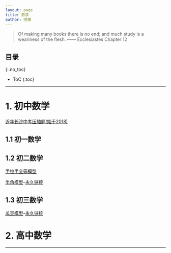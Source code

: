 ```yaml
---
layout: page
title: 数学
author: 明豫
---
```


> Of making many books there is no end; 
> and much study is a weariness of the flesh.
>                                       —— Ecclesiastes Chapter 12

<!-- "粮食"在这里代表主体我从外部世界摄取的知识。不过，如果摄入的知识太多、太杂或者太沉重，
对主体来说，都不是一个好事。这里的"粮食"主要包括三方面：数学，英语以及相关工具的学习(主要是Latex) -->

## 目录
{:.no_toc}

* ToC
{:toc}

---

<!-- # 1. 英语学习

- [英语歌](/food/music)
- [同音与类似音的单词辨析](/food/eng/words) -->

<!-- # 2. Latex学习
[latex](/food/latex) -->


<!-- 资料由我本人收集整理，为方便日后查阅与反复利用，在此建档立项。

为了快速整理，所有的题目首先会以文档的形式存放在Google Docs上，大部分图，会先用Geogebra绘出，
然后在文档中截图使用，并粘贴好图的Geogebra链接。

所有的资料最终会用Latex整理成pdf格式，而Latex源代码将会存放在Github上。这个写Latex代码
的过程不是一天两天的，只能在空余时间去做。只有这一步完成了的资料，才会被整合进下面目录中的“整理完成”
部分。 -->

# 1. 初中数学
[近年长沙中考压轴题(始于2018)]()
## 1.1 初一数学
## 1.2 初二数学
[手拉手全等模型](./rotary_congruence)

[半角模型](./pdf/%E5%8D%8A%E8%A7%92%E6%A8%A1%E5%9E%8B.pdf)-[永久链接](https://github.com/pyrhae/beamer_for_blog/blob/1d8e447602de2979d0369d5759306f0c502695d2/beamers/junior/%E5%8D%8A%E8%A7%92%E6%A8%A1%E5%9E%8B.pdf)

## 1.3 初三数学
[瓜豆模型](./pdf/%E7%93%9C%E8%B1%86%E5%8E%9F%E7%90%86.pdf)-[永久链接](https://github.com/pyrhae/beamer_for_blog/blob/main/beamers/junior/%E7%93%9C%E8%B1%86%E5%8E%9F%E7%90%86.pdf)

# 2. 高中数学
<!-- ### 数学哲思
### 何为向量
[向量](./vectors) -->

---


